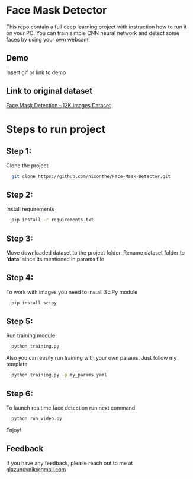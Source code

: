 
# Face Mask Detector

This repo contain a full deep learning project with instruction how to run it on your PC.
You can train simple CNN neural network and detect some faces by using your own webcam!




## Demo

Insert gif or link to demo


## Link to original dataset

[Face Mask Detection ~12K Images Dataset](https://www.kaggle.com/ashishjangra27/face-mask-12k-images-dataset)


# Steps to run project

## Step 1:

Clone the project

```bash
  git clone https://github.com/nixonthe/Face-Mask-Detector.git
```

## Step 2:

Install requirements

```bash
  pip install -r requirements.txt
```

## Step 3:

Move downloaded dataset to the project folder. Rename dataset folder to **'data'** since its mentioned in params file

## Step 4:

To work with images you need to install SciPy module

```bash
  pip install scipy
```

## Step 5:

Run training module

```bash
  python training.py
```

Also you can easily run training with your own params. Just follow my template

```bash
  python training.py -p my_params.yaml
```
## Step 6:

To launch realtime face detection run next command

```bash
  python run_video.py
```

Enjoy!


## Feedback

If you have any feedback, please reach out to me at glazunovnik@gmail.com


